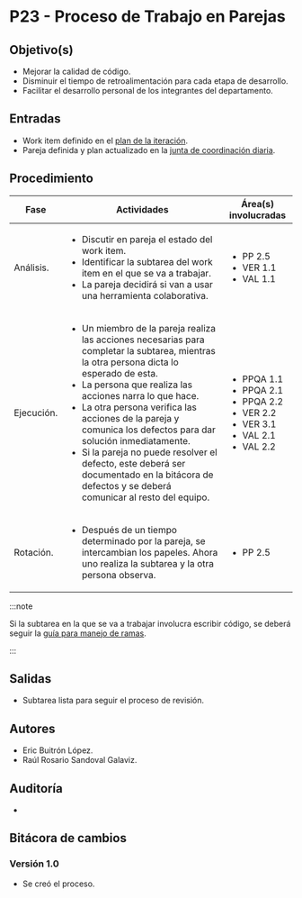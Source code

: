 
# P23 - Proceso de Trabajo en Parejas

## Objetivo(s)

- Mejorar la calidad de código.
- Disminuir el tiempo de retroalimentación para cada etapa de desarrollo.
- Facilitar el desarrollo personal de los integrantes del departamento.

## Entradas

- Work item definido en el [plan de la iteración](./P15-proceso-planeacion-de-iteracion).
- Pareja definida y plan actualizado en la [junta de coordinación diaria](./P07-proceso-juntas-diarias).

## Procedimiento



<table>
  <thead>
    <th>Fase</th>
    <th>Actividades</th>
    <th>Área(s) involucradas</th>
  </thead>

  <tbody>
    <tr>
      <td>Análisis.</td>
      <td>
        <ul align="left">
          <li>Discutir en pareja el estado del work item.</li>
          <li>Identificar la subtarea del work item en el que se va a trabajar.</li>
          <li>La pareja decidirá si van a usar una herramienta colaborativa.</li>
        </ul>
      </td>
      <td>
        <ul>
          <li>PP 2.5</li>
          <li>VER 1.1</li>
          <li>VAL 1.1</li>
        </ul>
      </td>
    </tr>
    <tr>
      <td>Ejecución.</td>
      <td>
        <ul align="left">
          <li>Un miembro de la pareja realiza las acciones necesarias para completar la subtarea, mientras la otra persona dicta lo esperado de esta.</li>
          <li>La persona que realiza las acciones narra lo que hace.</li>
          <li>La otra persona verifica las acciones de la pareja y comunica los defectos para dar solución inmediatamente.</li>
          <li>Si la pareja no puede resolver el defecto, este deberá ser documentado en la bitácora de defectos y se deberá comunicar al resto del equipo.</li>
        </ul>
      </td>
      <td>
        <ul>
          <li>PPQA 1.1</li>
          <li>PPQA 2.1</li>
          <li>PPQA 2.2</li>
          <li>VER 2.2</li>
          <li>VER 3.1</li>
          <li>VAL 2.1</li>
          <li>VAL 2.2</li>
        </ul>
      </td>
    </tr>
    <tr>
      <td>Rotación.</td>
      <td>
        <ul align="left">
          <li>Después de un tiempo determinado por la pareja, se intercambian los papeles. Ahora uno realiza la subtarea y la otra persona observa.</li>
        </ul>
      </td>
      <td>
        <ul>
          <li>PP 2.5</li>
        </ul>
      </td>
    </tr>
  </tbody>
</table>

:::note

Si la subtarea en la que se va a trabajar involucra escribir código, se deberá seguir la [guía para manejo de ramas](../guias/G13-guia-para-manejo-de-ramas).

:::

## Salidas

- Subtarea lista para seguir el proceso de revisión.

## Autores

- Eric Buitrón López.
- Raúl Rosario Sandoval Galaviz.

## Auditoría

- 

## Bitácora de cambios

### Versión 1.0

- Se creó el proceso.
